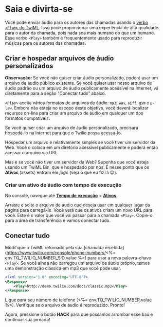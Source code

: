 # Saia e divirta-se

Você pode enviar áudio para os autores das chamadas usando o [verbo `<Play>` do TwiML](https://www.twilio.com/docs/voice/twiml/play). Isso pode proporcionar uma experiência de alta qualidade para o autor da chamada, pois nada soa mais humano do que um humano. Esse verbo `<Play>` também é frequentemente usado para reproduzir músicas para os autores das chamadas.

## Criar e hospedar arquivos de áudio personalizados

**Observação:** Se você não quiser criar áudio personalizado, poderá usar um arquivo de áudio público existente. Se você quiser usar nosso arquivo de áudio padrão ou um arquivo de áudio publicamente acessível na Internet, vá diretamente para a seção "Conectar tudo" abaixo.

`<Play>` aceita vários formatos de arquivos de áudio: `mp3`, `wav`, `aiff`, `gsm` e `μ-law`. Embora não esteja no escopo deste objetivo, você deverá localizar recursos on-line para criar um arquivo de áudio em qualquer um dos formatos compatíveis.

Se você quiser criar um arquivo de áudio personalizado, precisará hospedá-lo na Internet para que o Twilio possa acessá-lo.

Hospedar um arquivo é relativamente simples se você tiver um servidor da Web. Você o coloca em um diretório acessível publicamente e poderá então acessar o arquivo via URL.

Mas e se você não tiver um servidor da Web? Suponha que você esteja usando um TwiML Bin, que é hospedado por nós. É nesse ponto que os **Ativos** (assets) entram em _jogo_ (veja o que eu fiz lá 😉).

### Criar um ativo de áudio com tempo de execução

No console, navegue até [**Tempo de execução**](https://www.twilio.com/console/runtime/overview) > [**Ativos**](https://www.twilio.com/console/runtime/assets/public).

Arraste e solte o arquivo de áudio que deseja usar em qualquer lugar da página para carregá-lo. Você verá que os ativos criam um novo URL para você. Este é o valor que você vai passar para a chamada `<Play>`. Copie-o para a área de transferência e vamos conectar tudo.

## Conectar tudo

Modifique o TwiML retornado pela sua [chamada recebida](https://www.twilio.com/console/phone-numbers/<%= env.TQ_TWILIO_NUMBER_SID.value %>) para usar a nova palavra-chave `<Play>`. Se você ainda não carregou um arquivo de áudio próprio, temos uma demonstração clássica em mp3 que você pode usar.

```xml
<?xml version="1.0" encoding="UTF-8"?>
<Response>
    <Play>http://demo.twilio.com/docs/classic.mp3</Play>
</Response>
```

Ligue para seu número de telefone (<%= env.TQ_TWILIO_NUMBER.value %>). Verifique se o arquivo de áudio é reproduzido. Pronto!

Agora, pressione o botão **HACK** para que possamos arrombar esse baú e continuar sua jornada!